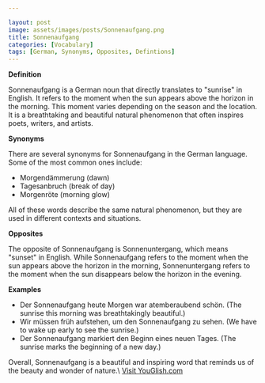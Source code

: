 ```yaml
---

layout: post
image: assets/images/posts/Sonnenaufgang.png
title: Sonnenaufgang
categories: [Vocabulary]
tags: [German, Synonyms, Opposites, Defintions]
---
```


**Definition**

Sonnenaufgang is a German noun that directly translates to "sunrise" in English. It refers to the moment when the sun appears above the horizon in the morning. This moment varies depending on the season and the location. It is a breathtaking and beautiful natural phenomenon that often inspires poets, writers, and artists.

**Synonyms**

There are several synonyms for Sonnenaufgang in the German language. Some of the most common ones include:

- Morgendämmerung (dawn)
- Tagesanbruch (break of day)
- Morgenröte (morning glow)

All of these words describe the same natural phenomenon, but they are used in different contexts and situations.

**Opposites**

The opposite of Sonnenaufgang is Sonnenuntergang, which means "sunset" in English. While Sonnenaufgang refers to the moment when the sun appears above the horizon in the morning, Sonnenuntergang refers to the moment when the sun disappears below the horizon in the evening.

**Examples**

- Der Sonnenaufgang heute Morgen war atemberaubend schön. (The sunrise this morning was breathtakingly beautiful.)
- Wir müssen früh aufstehen, um den Sonnenaufgang zu sehen. (We have to wake up early to see the sunrise.)
- Der Sonnenaufgang markiert den Beginn eines neuen Tages. (The sunrise marks the beginning of a new day.)

Overall, Sonnenaufgang is a beautiful and inspiring word that reminds us of the beauty and wonder of nature.\ <a id="yg-widget-0" class="youglish-widget" data-query="Sonnenaufgang" data-lang="german" data-components="8412" data-auto-start="0" data-bkg-color="theme_light" data-title="How%20to%20pronounce%20Sonnenaufgang%20in%20German"  rel="nofollow" href="https://youglish.com">Visit YouGlish.com</a><script async src="https://youglish.com/public/emb/widget.js" charset="utf-8"></script>